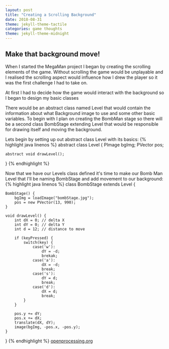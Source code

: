 ```yaml
---
layout: post
title: "Creating a Scrolling Background"
date: 2018-08-31
theme: jekyll-theme-tactile
categories: game thoughts
theme: jekyll-theme-midnight
---
```


## Make that background move!

When I started the MegaMan project I began by creating the scrolling elements of the game. Without scrolling the game would be unplayable and I realised the scrolling aspect would influence
how I drew the player so it was the first challenge I had to take on.

At first I had to decide how the game would interact with the background so I began to design my basic classes

There would be an abstract class named Level that would contain the information about what Background image to use and some other basic variables. To begin with I plan on creating the BombMan stage so there will be a second class BombStage extending Level that would be responsible for drawing itself and moving the background.


Lets begin by setting up out abstract class Level with its basics:
{% highlight java linenos %}
abstract class Level {
    PImage bgImg;
    PVector pos;
    
    abstract void drawLevel();
}
{% endhighlight %}

Now that we have our Levels class defined it's time to make our Bomb Man Level that I'll be naming BombStage and add movement to our background:
{% highlight java linenos %}
class BombStage extends Level {
    
    BombStage() {
        bgImg = loadImage("bombStage.jpg");
        pos = new PVector(13, 990);
    }

    void drawLevel() {
        int dX = 0; // delta X
        int dY = 0; // delta Y
        int d = 12; // distance to move

        if (keyPressed) {
            switch(key) {
                case('w'):
                    dY = -d;
                    brekak;
                case('a'):
                    dX = -d;
                    break;
                case('s'):
                    dY = d;
                    break;
                case('d'):
                    dX = d;
                    break;
            }
        }
        
        pos.y += dY;
        pos.x += dX;
        translate(dX, dY);
        image(bgImg, -pos.x, -pos.y);
    }
}
{% endhighlight %}
[openprocessing.org](https://www.openprocessing.org/sketch/584256)
